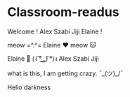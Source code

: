 # Classroom-readus
 
Welcome !
Alex
Szabi
Jiji
Elaine !

meow
=^.^=
Elaine ❤ 
meow 🐱

Elaine 💩 (ง ͠° ͟ل͜ ͡°)ง
Alex
Szabi
Jiji

what is this, I am getting crazy.
¯\_(ツ)_/¯


Hello darkness
